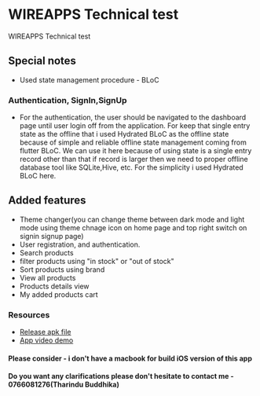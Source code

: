 # WIREAPPS Technical test

WIREAPPS Technical test

## Special notes 

- Used state management procedure - BLoC

### Authentication, SignIn,SignUp

- For the authentication, the user should be navigated to the dashboard page
  until user login off from the application. For keep that single entry state as the offline
  that i used Hydrated BLoC as the offline state because of simple and reliable
  offline state management coming from flutter BLoC. We can use it here because of using state is a
  single entry record other than that if record is larger then we need to proper offline database tool
  like SQLite,Hive, etc. For the simplicity i used Hydrated BLoC here.

## Added features

- Theme changer(you can change theme between dark mode and light mode using theme chnage icon on home page
  and top right switch on signin signup page)
- User registration, and authentication.
- Search products
- filter products using "in stock" or "out of stock"
- Sort products using brand
- View all products
- Products details view
- My added products cart

### Resources

- [Release apk file](https://drive.google.com/file/d/1Mo19uiBg0iuuwMJsdRpPzHlN0yl1aXny/view?usp=sharing)
- [App video demo](https://drive.google.com/file/d/11qRlVjv9xSisyqE0IOYYHTpLgpsB454a/view?usp=sharing)

#### Please consider - i don't have a macbook for build iOS version of this app
#### Do you want any clarifications please don't hesitate to contact me - 0766081276(Tharindu Buddhika)
